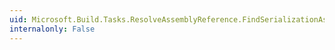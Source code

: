 ```yaml
---
uid: Microsoft.Build.Tasks.ResolveAssemblyReference.FindSerializationAssemblies
internalonly: False
---
```

